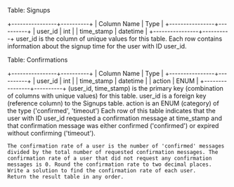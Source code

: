Table: Signups

+----------------+----------+
| Column Name    | Type     |
+----------------+----------+
| user_id        | int      |
| time_stamp     | datetime |
+----------------+----------+
user_id is the column of unique values for this table.
Each row contains information about the signup time for the user with ID user_id.
 

Table: Confirmations

+----------------+----------+
| Column Name    | Type     |
+----------------+----------+
| user_id        | int      |
| time_stamp     | datetime |
| action         | ENUM     |
+----------------+----------+
(user_id, time_stamp) is the primary key (combination of columns with unique values) for this table.
user_id is a foreign key (reference column) to the Signups table.
action is an ENUM (category) of the type ('confirmed', 'timeout')
Each row of this table indicates that the user with ID user_id requested a confirmation message at time_stamp and that confirmation message was either confirmed ('confirmed') or expired without confirming ('timeout').

~~~~~~~~
The confirmation rate of a user is the number of 'confirmed' messages divided by the total number of requested confirmation messages. The confirmation rate of a user that did not request any confirmation messages is 0. Round the confirmation rate to two decimal places.
Write a solution to find the confirmation rate of each user.
Return the result table in any order.
~~~~~~~~